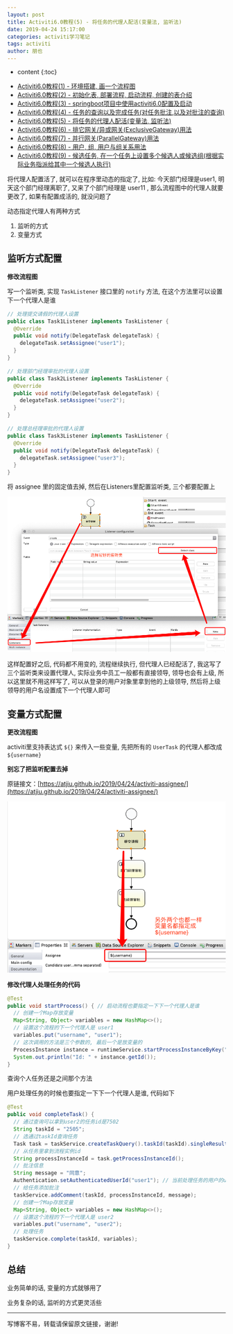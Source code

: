```yaml
---
layout: post
title: Activiti6.0教程(5) - 将任务的代理人配活(变量法, 监听法)
date: 2019-04-24 15:17:00
categories: activiti学习笔记
tags: activiti
author: 朋也
---
```


* content
{:toc}

- [Activiti6.0教程(1) - 环境搭建, 画一个流程图](https://atjiu.github.io/2019/04/24/activiti-env/)
- [Activiti6.0教程(2) - 初始化表, 部署流程, 启动流程, 创建的表介绍](https://atjiu.github.io/2019/04/24/activiti-deploy-start-table/)
- [Activiti6.0教程(3) - springboot项目中使用activiti6.0配置及启动](https://atjiu.github.io/2019/04/24/activiti-spring-boot/)
- [Activiti6.0教程(4) - 任务的查询以及完成任务(对任务批注,以及对批注的查询)](https://atjiu.github.io/2019/04/24/activiti-query-complete-task/)
- [Activiti6.0教程(5) - 将任务的代理人配活(变量法, 监听法)](https://atjiu.github.io/2019/04/24/activiti-assignee/)
- [Activiti6.0教程(6) - 排它网关/异或网关(ExclusiveGateway)用法](https://atjiu.github.io/2019/04/25/activiti-exclusive-gateway/)
- [Activiti6.0教程(7) - 并行网关(ParallelGateway)用法](https://atjiu.github.io/2019/04/25/activiti-parallel-gateway/)
- [Activiti6.0教程(8) - 用户, 组, 用户与组关系用法](https://atjiu.github.io/2019/04/25/activiti-user-group-membership/)
- [Activiti6.0教程(9) - 候选任务, 在一个任务上设置多个候选人或候选组(根据实际业务指派给其中一个候选人执行)](https://atjiu.github.io/2019/04/26/activiti-candidate-task/)

将代理人配置活了, 就可以在程序里动态的指定了, 比如: 今天部门经理是user1, 明天这个部门经理离职了, 又来了个部门经理是 user11 , 那么流程图中的代理人就要更改了, 如果有配置成活的, 就没问题了

动态指定代理人有两种方式

1. 监听的方式
2. 变量方式





## 监听方式配置

**修改流程图**

写一个监听类, 实现 `TaskListener` 接口里的 `notify` 方法, 在这个方法里可以设置下一个代理人是谁

```java
// 处理提交请假的代理人设置
public class Task1Listener implements TaskListener {
  @Override
  public void notify(DelegateTask delegateTask) {
    delegateTask.setAssignee("user1");
  }
}
```

```java
// 处理部门经理审批的代理人设置
public class Task2Listener implements TaskListener {
  @Override
  public void notify(DelegateTask delegateTask) {
    delegateTask.setAssignee("user2");
  }
}
```

```java
// 处理总经理审批的代理人设置
public class Task3Listener implements TaskListener {
  @Override
  public void notify(DelegateTask delegateTask) {
    delegateTask.setAssignee("user3");
  }
}
```

将 assignee 里的固定值去掉, 然后在Listeners里配置监听类, 三个都要配置上

![](/assets/images/QQ20190424-155049.png)

这样配置好之后, 代码都不用变的, 流程继续执行, 但代理人已经配活了, 我这写了三个监听类来设置代理人, 实际业务中员工一般都有直接领导, 领导也会有上级, 所以这里就不用这样写了, 可以从登录的用户对象里拿到他的上级领导, 然后将上级领导的用户名设置成下一个代理人即可

## 变量方式配置

**更改流程图**

activiti里支持表达式 `${}` 来传入一些变量, 先把所有的 `UserTask` 的代理人都改成 `${username}`

**别忘了把监听配置去掉**

原链接文：[https://atjiu.github.io/2019/04/24/activiti-assignee/](https://atjiu.github.io/2019/04/24/activiti-assignee/)

![](/assets/images/QQ20190424-152554.png)

**修改代理人处理任务的代码**

```java
@Test
public void startProcess() { // 启动流程也要指定一下下一个代理人是谁
  // 创建一个Map存放变量
  Map<String, Object> variables = new HashMap<>();
  // 设置这个流程的下一个代理人是 user1
  variables.put("username", "user1");
  // 这次调用的方法是三个参数的, 最后一个是放变量的
  ProcessInstance instance = runtimeService.startProcessInstanceByKey("AskLeave", "1", variables);
  System.out.println("Id: " + instance.getId());
}
```

查询个人任务还是之间那个方法

用户处理任务的时候也要指定一下下一个代理人是谁, 代码如下

```java
@Test
public void completeTask() {
  // 通过查询可以拿到user2的任务id是7502
  String taskId = "2505";
  // 选通过taskId查询任务
  Task task = taskService.createTaskQuery().taskId(taskId).singleResult();
  // 从任务里拿到流程实例id
  String processInstanceId = task.getProcessInstanceId();
  // 批注信息
  String message = "同意";
  Authentication.setAuthenticatedUserId("user1"); // 当前处理任务的用户的userId, 也可以放用户名
  // 给任务添加批注
  taskService.addComment(taskId, processInstanceId, message);
  // 创建一个Map存放变量
  Map<String, Object> variables = new HashMap<>();
  // 设置这个流程的下一个代理人是 user2
  variables.put("username", "user2");
  // 处理任务
  taskService.complete(taskId, variables);
}
```

## 总结

业务简单的话, 变量的方式就够用了

业务复杂的话, 监听的方式更灵活些

---

写博客不易，转载请保留原文链接，谢谢!